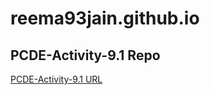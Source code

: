# reema93jain.github.io
## PCDE-Activity-9.1 Repo
<a href= "https://reema93jain.github.io/PCDE-Activity-9.1">PCDE-Activity-9.1 URL </a>
